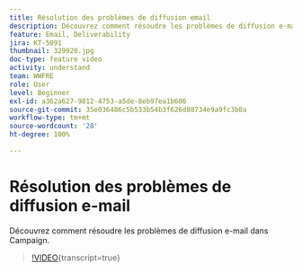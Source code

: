 ```yaml
---
title: Résolution des problèmes de diffusion email
description: Découvrez comment résoudre les problèmes de diffusion e-mail dans Campaign.
feature: Email, Deliverability
jira: KT-5091
thumbnail: 329920.jpg
doc-type: feature video
activity: understand
team: WWFRE
role: User
level: Beginner
exl-id: a362a627-9812-4753-a5de-8eb97ea1b606
source-git-commit: 35e036486c5b533b54b3f626d88734e9a9fc3b8a
workflow-type: tm+mt
source-wordcount: '28'
ht-degree: 100%

---
```


# Résolution des problèmes de diffusion e-mail

Découvrez comment résoudre les problèmes de diffusion e-mail dans Campaign.

>[!VIDEO](https://video.tv.adobe.com/v/343088?quality=12&learn=on&captions=fre_fr){transcript=true}
